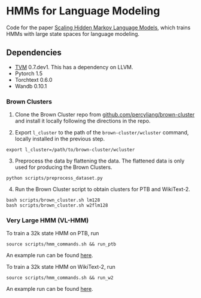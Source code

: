 # HMMs for Language Modeling

Code for the paper [Scaling Hidden Markov Language Models](),
which trains HMMs with large state spaces for language modeling.

## Dependencies
* [TVM](https://tvm.apache.org/docs/install/from_source.html#developers-get-source-from-github) 0.7.dev1. This has a dependency on LLVM.
* Pytorch 1.5
* Torchtext 0.6.0
* Wandb 0.10.1

### Brown Clusters
1. Clone the Brown Cluster repo from
[github.com/percyliang/brown-cluster](https://github.com/percyliang/brown-cluster)
and install it locally following the directions in the repo.

2. Export `l_cluster` to the path of the `brown-cluster/wcluster` command,
locally installed in the previous step.
```
export l_cluster=/path/to/brown-cluster/wcluster
```

3. Preprocess the data by flattening the data.
The flattened data is only used for producing the Brown Clusters.
```
python scripts/preprocess_dataset.py
```

4. Run the Brown Cluster script to obtain clusters for PTB and WikiText-2.
```
bash scripts/brown_cluster.sh lm128
bash scripts/brown_cluster.sh w2flm128
```

### Very Large HMM (VL-HMM)

To train a 32k state HMM on PTB, run
```
source scripts/hmm_commands.sh && run_ptb
```
An example run can be found [here](https://wandb.ai/justinchiu/hmm-lm/runs/1bkzvixn/logs).

To train a 32k state HMM on WikiText-2, run
```
source scripts/hmm_commands.sh && run_w2
```
An example run can be found [here](https://wandb.ai/justinchiu/hmm-lm/runs/1ciz3kxf/logs).


